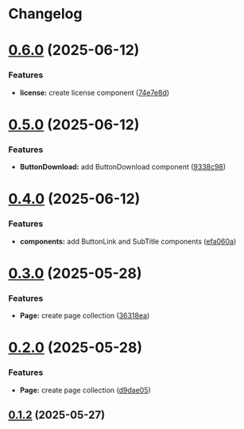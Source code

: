 # Changelog

# [0.6.0](https://github.com/fableLab/website-strapi-api/compare/0.5.0...0.6.0) (2025-06-12)


### Features

* **license:** create license component ([74e7e8d](https://github.com/fableLab/website-strapi-api/commit/74e7e8d1dfd7dafa563d96146099029ace7f928e))

# [0.5.0](https://github.com/fableLab/website-strapi-api/compare/0.4.0...0.5.0) (2025-06-12)


### Features

* **ButtonDownload:** add ButtonDownload component ([9338c98](https://github.com/fableLab/website-strapi-api/commit/9338c983b044e9e752012e9fb20146a989607f58))

# [0.4.0](https://github.com/fableLab/website-strapi-api/compare/0.3.0...0.4.0) (2025-06-12)


### Features

* **components:** add ButtonLink and SubTitle components ([efa060a](https://github.com/fableLab/website-strapi-api/commit/efa060aac34a8c830f4675681dae1b235664d687))

# [0.3.0](https://github.com/fableLab/website-strapi-api/compare/0.1.2...0.3.0) (2025-05-28)


### Features

* **Page:** create page collection ([36318ea](https://github.com/fableLab/website-strapi-api/commit/36318eab396f5099f0912347c47da1c9a0cc9b83))

# [0.2.0](https://github.com/fableLab/website-strapi-api/compare/0.1.1...0.2.0) (2025-05-28)


### Features

* **Page:** create page collection ([d9dae05](https://github.com/fableLab/website-strapi-api/commit/d9dae0589b1cce029ad5eb373bd03c8bc1f6188b))

## [0.1.2](https://github.com/fableLab/website-strapi-api/compare/0.1.1...0.1.2) (2025-05-27)
